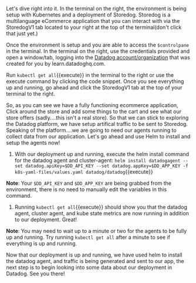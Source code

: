 Let's dive right into it. In the terminal on the right, the environment is being setup with Kubernetes and a deployment of Storedog. Storedog is a multilanguage eCommerce application that you can interact with via the StoredogV1 tab located to your right at the top of the terminal(don't click that just yet.)

Once the environment is setup and you are able to access the `$controlpane` in the terminal. In the terminal on the right, use the credentials provided and open a window/tab, logging into the <a href="https://app.datadoghq.com/account/login" target="_datadog">Datadog account/organization</a> that was created for you by learn.datadoghq.com.

Run `kubectl get all`{{execute}} in the terminal to the right or use the execute command by clicking the code snippet. Once you see everything up and running, go ahead and click the StoredogV1 tab at the top of your terminal to the right.

So, as you can see we have a fully functioning ecommerce application, Click around the store and add some things to the cart and see what our store offers (sadly....this isn't a real store). So that we can stick to exploring the Datadog platform, we have setup artifical traffic to be sent to Storedog. Speaking of the platform....we are going to need our agents running to collect data from our application. Let's go ahead and use Helm to install and setup the agents now!

1. With our deployment up and running, execute the helm install command for the datadog agent and cluster-agent: `helm install datadogagent --set datadog.apiKey=$DD_API_KEY --set datadog.appKey=$DD_APP_KEY -f k8s-yaml-files/values.yaml datadog/datadog`{{execute}}

**Note**: Your `$DD_API_KEY` and `$DD_APP_KEY` are being grabbed from the environment, there is no need to manually edit the variables in this command.

1. Running `kubectl get all`{{execute}} should show you that the datadog agent, cluster agent, and kube state metrics are now running in addition to our deployment. Great!

**Note**: You may need to wait up to a minute or two for the agents to be fully up and running. Try running `kubectl get all` after a minute to see if everything is up and running. 

Now that our deployment is up and running, we have used helm to install the datadog agent, and traffic is being generated and sent to our app, the next step is to begin looking into some data about our deployment in Datadog. See you there!


